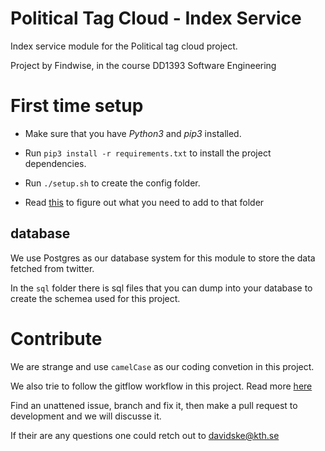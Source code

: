 # Political Tag Cloud - Index Service
Index service module for the Political tag cloud project.

Project by Findwise, in the course DD1393 Software Engineering 
# First time setup
* Make sure that you have *Python3* and *pip3* installed.

* Run `pip3 install -r requirements.txt` to install the project dependencies.

* Run `./setup.sh` to create the config folder.

* Read [this](https://gits-15.sys.kth.se/LCD/PTC-index-service/wiki/Config-folder) to figure out what you need to add to that folder
## database
We use Postgres as our database system for this module to store the data fetched from twitter.

In the `sql` folder there is sql files that you can dump into your database to 
create the schemea used for this project.

# Contribute
We are strange and use `camelCase` as our coding convetion in this project.

We also trie to follow the gitflow workflow in this project. Read more [here](https://www.atlassian.com/git/tutorials/comparing-workflows/)

Find an unattened issue, branch and fix it, then make a pull request to development and we will discusse it.

If their are any questions one could retch out to davidske@kth.se
